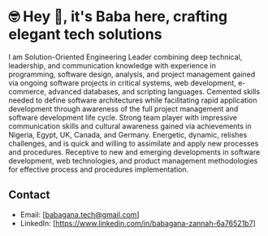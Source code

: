 # 🤓 Hey 👋, it's Baba here, crafting elegant tech solutions

I am Solution-Oriented Engineering Leader combining deep technical, leadership, and communication knowledge with experience in
programming, software design, analysis, and project management gained via ongoing software projects in critical systems, web
development, e-commerce, advanced databases, and scripting languages. Cemented skills needed to define software architectures
while facilitating rapid application development through awareness of the full project management and software development
life cycle. Strong team player with impressive communication skills and cultural awareness gained via achievements in Nigeria,
Egypt, UK, Canada, and Germany. Energetic, dynamic, relishes challenges, and is quick and willing to assimilate and apply
new processes and procedures. Receptive to new and emerging developments in software development, web technologies, and
product management methodologies for effective process and procedures implementation.

## Contact

- Email: [babagana.tech@gmail.com]
- LinkedIn: [https://www.linkedin.com/in/babagana-zannah-6a76521b7]

